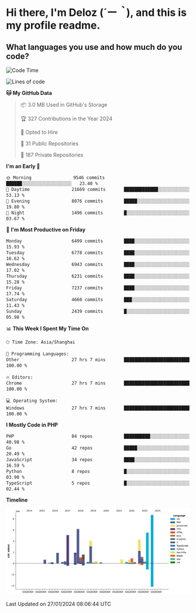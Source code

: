 # **Hi there, I'm Deloz (*´ー｀*), and this is my profile readme.**

## **What languages you use and how much do you code?**

<!--START_SECTION:waka-->
![Code Time](http://img.shields.io/badge/Code%20Time-3%2C240%20hrs%2032%20mins-blue)

![Lines of code](https://img.shields.io/badge/From%20Hello%20World%20I%27ve%20Written-47.1%20million%20lines%20of%20code-blue)

**🐱 My GitHub Data** 

> 📦 3.0 MB Used in GitHub's Storage 
 > 
> 🏆 327 Contributions in the Year 2024
 > 
> 💼 Opted to Hire
 > 
> 📜 31 Public Repositories 
 > 
> 🔑 187 Private Repositories 
 > 
**I'm an Early 🐤** 

```text
🌞 Morning                9546 commits        ██████░░░░░░░░░░░░░░░░░░░   23.40 % 
🌆 Daytime                21669 commits       █████████████░░░░░░░░░░░░   53.13 % 
🌃 Evening                8076 commits        █████░░░░░░░░░░░░░░░░░░░░   19.80 % 
🌙 Night                  1496 commits        █░░░░░░░░░░░░░░░░░░░░░░░░   03.67 % 
```
📅 **I'm Most Productive on Friday** 

```text
Monday                   6499 commits        ████░░░░░░░░░░░░░░░░░░░░░   15.93 % 
Tuesday                  6778 commits        ████░░░░░░░░░░░░░░░░░░░░░   16.62 % 
Wednesday                6943 commits        ████░░░░░░░░░░░░░░░░░░░░░   17.02 % 
Thursday                 6231 commits        ████░░░░░░░░░░░░░░░░░░░░░   15.28 % 
Friday                   7237 commits        ████░░░░░░░░░░░░░░░░░░░░░   17.74 % 
Saturday                 4660 commits        ███░░░░░░░░░░░░░░░░░░░░░░   11.43 % 
Sunday                   2439 commits        █░░░░░░░░░░░░░░░░░░░░░░░░   05.98 % 
```


📊 **This Week I Spent My Time On** 

```text
🕑︎ Time Zone: Asia/Shanghai

💬 Programming Languages: 
Other                    27 hrs 7 mins       █████████████████████████   100.00 % 

🔥 Editors: 
Chrome                   27 hrs 7 mins       █████████████████████████   100.00 % 

💻 Operating System: 
Windows                  27 hrs 7 mins       █████████████████████████   100.00 % 
```

**I Mostly Code in PHP** 

```text
PHP                      84 repos            ██████████░░░░░░░░░░░░░░░   40.98 % 
Go                       42 repos            █████░░░░░░░░░░░░░░░░░░░░   20.49 % 
JavaScript               34 repos            ████░░░░░░░░░░░░░░░░░░░░░   16.59 % 
Python                   8 repos             █░░░░░░░░░░░░░░░░░░░░░░░░   03.90 % 
TypeScript               5 repos             █░░░░░░░░░░░░░░░░░░░░░░░░   02.44 % 
```



**Timeline**

![Lines of Code chart](https://raw.githubusercontent.com/deloz/deloz/main/assets/bar_graph.png)


 Last Updated on 27/01/2024 08:06:44 UTC
<!--END_SECTION:waka-->
